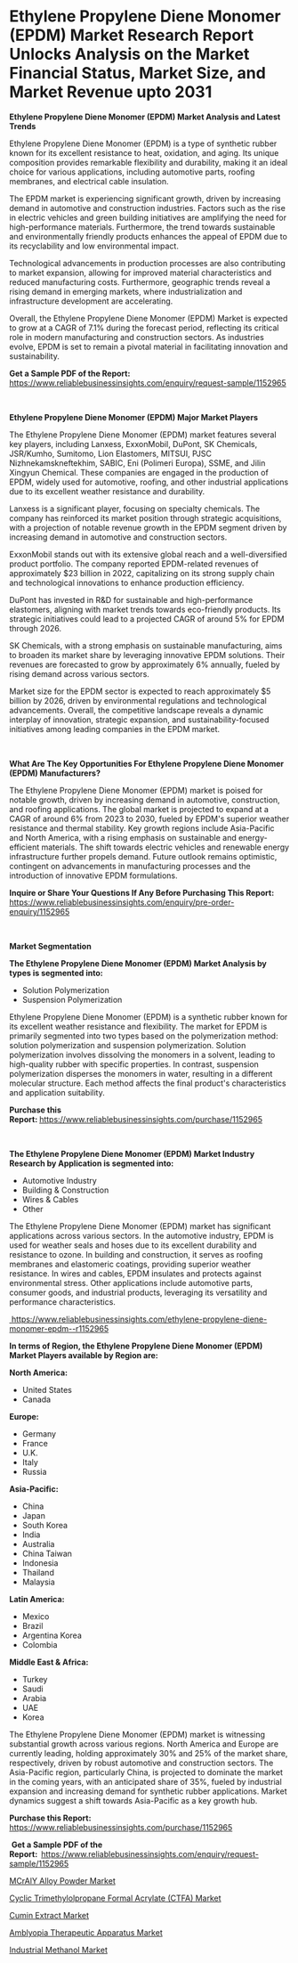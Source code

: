 <p><h1>Ethylene Propylene Diene Monomer (EPDM) Market Research Report Unlocks Analysis on the Market Financial Status, Market Size, and Market Revenue upto 2031</h1></p><p><strong>Ethylene Propylene Diene Monomer (EPDM) Market Analysis and Latest Trends</strong></p>
<p><p>Ethylene Propylene Diene Monomer (EPDM) is a type of synthetic rubber known for its excellent resistance to heat, oxidation, and aging. Its unique composition provides remarkable flexibility and durability, making it an ideal choice for various applications, including automotive parts, roofing membranes, and electrical cable insulation. </p><p>The EPDM market is experiencing significant growth, driven by increasing demand in automotive and construction industries. Factors such as the rise in electric vehicles and green building initiatives are amplifying the need for high-performance materials. Furthermore, the trend towards sustainable and environmentally friendly products enhances the appeal of EPDM due to its recyclability and low environmental impact.</p><p>Technological advancements in production processes are also contributing to market expansion, allowing for improved material characteristics and reduced manufacturing costs. Furthermore, geographic trends reveal a rising demand in emerging markets, where industrialization and infrastructure development are accelerating. </p><p>Overall, the Ethylene Propylene Diene Monomer (EPDM) Market is expected to grow at a CAGR of 7.1% during the forecast period, reflecting its critical role in modern manufacturing and construction sectors. As industries evolve, EPDM is set to remain a pivotal material in facilitating innovation and sustainability.</p></p>
<p><strong>Get a Sample PDF of the Report:&nbsp;</strong> <a href="https://www.reliablebusinessinsights.com/enquiry/request-sample/1152965">https://www.reliablebusinessinsights.com/enquiry/request-sample/1152965</a></p>
<p>&nbsp;</p>
<p><strong>Ethylene Propylene Diene Monomer (EPDM) Major Market Players</strong></p>
<p><p>The Ethylene Propylene Diene Monomer (EPDM) market features several key players, including Lanxess, ExxonMobil, DuPont, SK Chemicals, JSR/Kumho, Sumitomo, Lion Elastomers, MITSUI, PJSC Nizhnekamskneftekhim, SABIC, Eni (Polimeri Europa), SSME, and Jilin Xingyun Chemical. These companies are engaged in the production of EPDM, widely used for automotive, roofing, and other industrial applications due to its excellent weather resistance and durability.</p><p>Lanxess is a significant player, focusing on specialty chemicals. The company has reinforced its market position through strategic acquisitions, with a projection of notable revenue growth in the EPDM segment driven by increasing demand in automotive and construction sectors.</p><p>ExxonMobil stands out with its extensive global reach and a well-diversified product portfolio. The company reported EPDM-related revenues of approximately $23 billion in 2022, capitalizing on its strong supply chain and technological innovations to enhance production efficiency.</p><p>DuPont has invested in R&D for sustainable and high-performance elastomers, aligning with market trends towards eco-friendly products. Its strategic initiatives could lead to a projected CAGR of around 5% for EPDM through 2026.</p><p>SK Chemicals, with a strong emphasis on sustainable manufacturing, aims to broaden its market share by leveraging innovative EPDM solutions. Their revenues are forecasted to grow by approximately 6% annually, fueled by rising demand across various sectors.</p><p>Market size for the EPDM sector is expected to reach approximately $5 billion by 2026, driven by environmental regulations and technological advancements. Overall, the competitive landscape reveals a dynamic interplay of innovation, strategic expansion, and sustainability-focused initiatives among leading companies in the EPDM market.</p></p>
<p>&nbsp;</p>
<p><strong>What Are The Key Opportunities For Ethylene Propylene Diene Monomer (EPDM) Manufacturers?</strong></p>
<p><p>The Ethylene Propylene Diene Monomer (EPDM) market is poised for notable growth, driven by increasing demand in automotive, construction, and roofing applications. The global market is projected to expand at a CAGR of around 6% from 2023 to 2030, fueled by EPDM's superior weather resistance and thermal stability. Key growth regions include Asia-Pacific and North America, with a rising emphasis on sustainable and energy-efficient materials. The shift towards electric vehicles and renewable energy infrastructure further propels demand. Future outlook remains optimistic, contingent on advancements in manufacturing processes and the introduction of innovative EPDM formulations.</p></p>
<p><strong>Inquire or Share Your Questions If Any Before Purchasing This Report:</strong> <a href="https://www.reliablebusinessinsights.com/enquiry/pre-order-enquiry/1152965">https://www.reliablebusinessinsights.com/enquiry/pre-order-enquiry/1152965</a></p>
<p>&nbsp;</p>
<p><strong>Market Segmentation</strong></p>
<p><strong>The Ethylene Propylene Diene Monomer (EPDM) Market Analysis by types is segmented into:</strong></p>
<p><ul><li>Solution Polymerization</li><li>Suspension Polymerization</li></ul></p>
<p><p>Ethylene Propylene Diene Monomer (EPDM) is a synthetic rubber known for its excellent weather resistance and flexibility. The market for EPDM is primarily segmented into two types based on the polymerization method: solution polymerization and suspension polymerization. Solution polymerization involves dissolving the monomers in a solvent, leading to high-quality rubber with specific properties. In contrast, suspension polymerization disperses the monomers in water, resulting in a different molecular structure. Each method affects the final product's characteristics and application suitability.</p></p>
<p><strong>Purchase this Report:&nbsp;</strong><a href="https://www.reliablebusinessinsights.com/purchase/1152965">https://www.reliablebusinessinsights.com/purchase/1152965</a></p>
<p>&nbsp;</p>
<p><strong>The Ethylene Propylene Diene Monomer (EPDM) Market Industry Research by Application is segmented into:</strong></p>
<p><ul><li>Automotive Industry</li><li>Building & Construction</li><li>Wires & Cables</li><li>Other</li></ul></p>
<p><p>The Ethylene Propylene Diene Monomer (EPDM) market has significant applications across various sectors. In the automotive industry, EPDM is used for weather seals and hoses due to its excellent durability and resistance to ozone. In building and construction, it serves as roofing membranes and elastomeric coatings, providing superior weather resistance. In wires and cables, EPDM insulates and protects against environmental stress. Other applications include automotive parts, consumer goods, and industrial products, leveraging its versatility and performance characteristics.</p></p>
<p><a href="https://www.reliablebusinessinsights.com/ethylene-propylene-diene-monomer-epdm--r1152965">&nbsp;https://www.reliablebusinessinsights.com/ethylene-propylene-diene-monomer-epdm--r1152965</a></p>
<p><strong>In terms of Region, the Ethylene Propylene Diene Monomer (EPDM) Market Players available by Region are:</strong></p>
<p>
    <p> <strong> North America: </strong>
        <ul>
            <li>United States</li>
            <li>Canada</li>
        </ul>
        </p> 
    <p> <strong> Europe: </strong>
        <ul>
            <li>Germany</li>
            <li>France</li>
            <li>U.K.</li>
            <li>Italy</li>
            <li>Russia</li>
        </ul>
        </p> 
    <p> <strong> Asia-Pacific: </strong>
        <ul>
            <li>China</li>
            <li>Japan</li>
            <li>South Korea</li>
            <li>India</li>
            <li>Australia</li>
            <li>China Taiwan</li>
            <li>Indonesia</li>
            <li>Thailand</li>
            <li>Malaysia</li>
        </ul>
        </p> 
    <p> <strong> Latin America: </strong>
        <ul>
            <li>Mexico</li>
            <li>Brazil</li>
            <li>Argentina Korea</li>
            <li>Colombia</li>
        </ul>
        </p> 
    <p> <strong> Middle East & Africa: </strong>
        <ul>
            <li>Turkey</li>
            <li>Saudi</li>
            <li>Arabia</li>
            <li>UAE</li>
            <li>Korea</li>
        </ul>
    </p>
    </p>
<p><p>The Ethylene Propylene Diene Monomer (EPDM) market is witnessing substantial growth across various regions. North America and Europe are currently leading, holding approximately 30% and 25% of the market share, respectively, driven by robust automotive and construction sectors. The Asia-Pacific region, particularly China, is projected to dominate the market in the coming years, with an anticipated share of 35%, fueled by industrial expansion and increasing demand for synthetic rubber applications. Market dynamics suggest a shift towards Asia-Pacific as a key growth hub.</p></p>
<p><strong>Purchase this Report: </strong><a href="https://www.reliablebusinessinsights.com/purchase/1152965">https://www.reliablebusinessinsights.com/purchase/1152965</a></p>
<p>&nbsp;<strong>Get a Sample PDF of the Report:&nbsp;&nbsp;</strong><a href="https://www.reliablebusinessinsights.com/enquiry/request-sample/1152965">https://www.reliablebusinessinsights.com/enquiry/request-sample/1152965</a></p>
<p><strong></strong></p>
<p><p><a href="https://github.com/NargisHussain432/Market-Research-Report-List-1/blob/main/mcraly-alloy-powder-market.md">MCrAlY Alloy Powder Market</a></p><p><a href="https://issuu.com/reportprime-2/docs/cyclic-trimethylolpropane-formal-ac_6a66fbb5dfe52f">Cyclic Trimethylolpropane Formal Acrylate (CTFA) Market</a></p><p><a href="https://www.linkedin.com/pulse/global-perspectives-cumin-extract-market-trends-forecast-2024-mumpf?trackingId=3EUgnUmtReG8E%2BbWGId1cw%3D%3D">Cumin Extract Market</a></p><p><a href="https://github.com/FahadAhmed223/Market-Research-Report-List-1/blob/main/amblyopia-therapeutic-apparatus-market.md">Amblyopia Therapeutic Apparatus Market</a></p><p><a href="https://www.linkedin.com/pulse/industrial-methanol-market-global-regional-analysis-focus-zcqzf?trackingId=dMWYELdBTtmUxdi0IlKDqA%3D%3D">Industrial Methanol Market</a></p></p>
